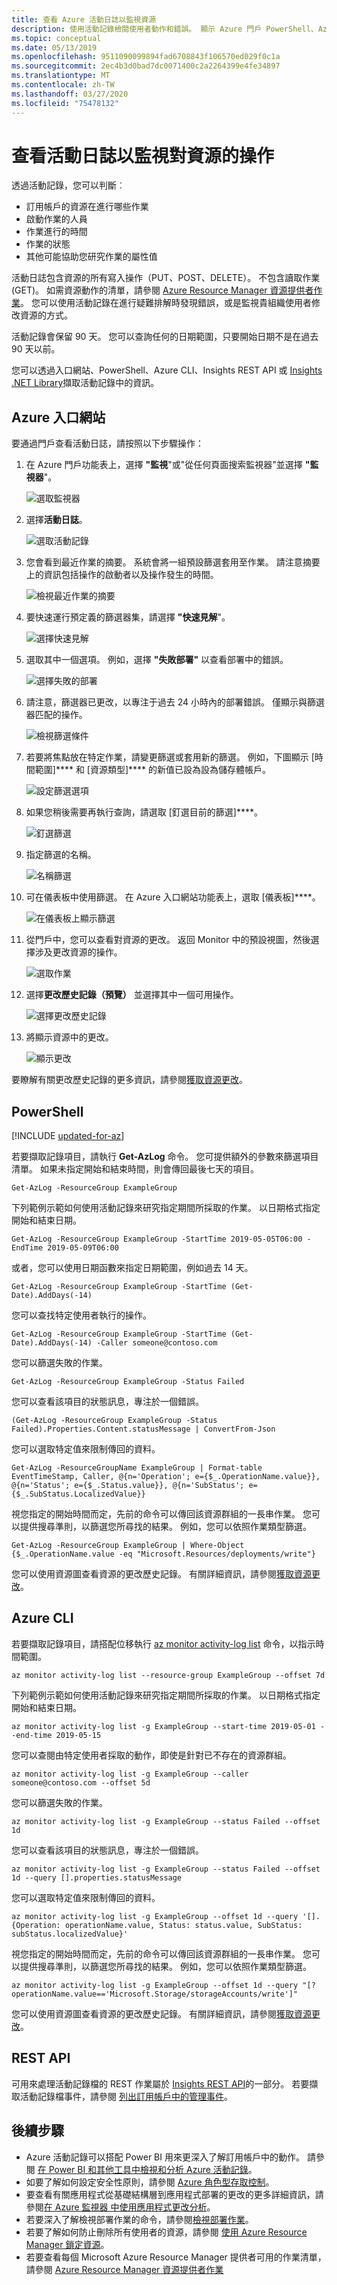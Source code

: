 ```yaml
---
title: 查看 Azure 活動日誌以監視資源
description: 使用活動記錄檢閱使用者動作和錯誤。 顯示 Azure 門戶 PowerShell、Azure CLI 和 REST。
ms.topic: conceptual
ms.date: 05/13/2019
ms.openlocfilehash: 9511090099894fad6708843f106570ed029f0c1a
ms.sourcegitcommit: 2ec4b3d0bad7dc0071400c2a2264399e4fe34897
ms.translationtype: MT
ms.contentlocale: zh-TW
ms.lasthandoff: 03/27/2020
ms.locfileid: "75478132"
---
```

# <a name="view-activity-logs-to-monitor-actions-on-resources"></a>查看活動日誌以監視對資源的操作

透過活動記錄，您可以判斷︰

* 訂用帳戶的資源在進行哪些作業
* 啟動作業的人員
* 作業進行的時間
* 作業的狀態
* 其他可能協助您研究作業的屬性值

活動日誌包含資源的所有寫入操作（PUT、POST、DELETE）。 不包含讀取作業 (GET)。 如需資源動作的清單，請參閱 [Azure Resource Manager 資源提供者作業](../../role-based-access-control/resource-provider-operations.md)。 您可以使用活動記錄在進行疑難排解時發現錯誤，或是監視貴組織使用者修改資源的方式。

活動記錄會保留 90 天。 您可以查詢任何的日期範圍，只要開始日期不是在過去 90 天以前。

您可以透過入口網站、PowerShell、Azure CLI、Insights REST API 或 [Insights .NET Library](https://www.nuget.org/packages/Microsoft.Azure.Insights/)擷取活動記錄中的資訊。

## <a name="azure-portal"></a>Azure 入口網站

要通過門戶查看活動日誌，請按照以下步驟操作：

1. 在 Azure 門戶功能表上，選擇 **"監視**"或"從任何頁面搜索監視器"並選擇 **"監視器**"。

    ![選取監視器](./media/view-activity-logs/select-monitor-from-menu.png)

1. 選擇**活動日誌**。

    ![選取活動記錄](./media/view-activity-logs/select-activity-log.png)

1. 您會看到最近作業的摘要。 系統會將一組預設篩選套用至作業。 請注意摘要上的資訊包括操作的啟動者以及操作發生的時間。

    ![檢視最近作業的摘要](./media/view-activity-logs/audit-summary.png)

1. 要快速運行預定義的篩選器集，請選擇 **"快速見解**"。

    ![選擇快速見解](./media/view-activity-logs/select-quick-insights.png)

1. 選取其中一個選項。 例如，選擇 **"失敗部署"** 以查看部署中的錯誤。

    ![選擇失敗的部署](./media/view-activity-logs/select-failed-deployments.png)

1. 請注意，篩選器已更改，以專注于過去 24 小時內的部署錯誤。 僅顯示與篩選器匹配的操作。

    ![檢視篩選條件](./media/view-activity-logs/view-filters.png)

1. 若要將焦點放在特定作業，請變更篩選或套用新的篩選。 例如，下圖顯示 [時間範圍]**** 和 [資源類型]**** 的新值已設為設為儲存體帳戶。

    ![設定篩選選項](./media/view-activity-logs/set-filter.png)

1. 如果您稍後需要再執行查詢，請選取 [釘選目前的篩選]****。

    ![釘選篩選](./media/view-activity-logs/pin-filters.png)

1. 指定篩選的名稱。

    ![名稱篩選](./media/view-activity-logs/name-filters.png)

1. 可在儀表板中使用篩選。 在 Azure 入口網站功能表上，選取 [儀表板]****。

    ![在儀表板上顯示篩選](./media/view-activity-logs/activity-log-on-dashboard.png)

1. 從門戶中，您可以查看對資源的更改。 返回 Monitor 中的預設視圖，然後選擇涉及更改資源的操作。

    ![選取作業](./media/view-activity-logs/select-operation.png)

1. 選擇**更改歷史記錄（預覽）** 並選擇其中一個可用操作。

    ![選擇更改歷史記錄](./media/view-activity-logs/select-change-history.png)

1. 將顯示資源中的更改。

    ![顯示更改](./media/view-activity-logs/show-changes.png)

要瞭解有關更改歷史記錄的更多資訊，請參閱[獲取資源更改](../../governance/resource-graph/how-to/get-resource-changes.md)。

## <a name="powershell"></a>PowerShell

[!INCLUDE [updated-for-az](../../../includes/updated-for-az.md)]

若要擷取記錄項目，請執行 **Get-AzLog** 命令。 您可提供額外的參數來篩選項目清單。 如果未指定開始和結束時間，則會傳回最後七天的項目。

```azurepowershell-interactive
Get-AzLog -ResourceGroup ExampleGroup
```

下列範例示範如何使用活動記錄來研究指定期間所採取的作業。 以日期格式指定開始和結束日期。

```azurepowershell-interactive
Get-AzLog -ResourceGroup ExampleGroup -StartTime 2019-05-05T06:00 -EndTime 2019-05-09T06:00
```

或者，您可以使用日期函數來指定日期範圍，例如過去 14 天。

```azurepowershell-interactive
Get-AzLog -ResourceGroup ExampleGroup -StartTime (Get-Date).AddDays(-14)
```

您可以查找特定使用者執行的操作。

```azurepowershell-interactive
Get-AzLog -ResourceGroup ExampleGroup -StartTime (Get-Date).AddDays(-14) -Caller someone@contoso.com
```

您可以篩選失敗的作業。

```azurepowershell-interactive
Get-AzLog -ResourceGroup ExampleGroup -Status Failed
```

您可以查看該項目的狀態訊息，專注於一個錯誤。

```azurepowershell-interactive
(Get-AzLog -ResourceGroup ExampleGroup -Status Failed).Properties.Content.statusMessage | ConvertFrom-Json
```

您可以選取特定值來限制傳回的資料。

```azurepowershell-interactive
Get-AzLog -ResourceGroupName ExampleGroup | Format-table EventTimeStamp, Caller, @{n='Operation'; e={$_.OperationName.value}}, @{n='Status'; e={$_.Status.value}}, @{n='SubStatus'; e={$_.SubStatus.LocalizedValue}}
```

視您指定的開始時間而定，先前的命令可以傳回該資源群組的一長串作業。 您可以提供搜尋準則，以篩選您所尋找的結果。 例如，您可以依照作業類型篩選。

```azurepowershell-interactive
Get-AzLog -ResourceGroup ExampleGroup | Where-Object {$_.OperationName.value -eq "Microsoft.Resources/deployments/write"}
```

您可以使用資源圖查看資源的更改歷史記錄。 有關詳細資訊，請參閱[獲取資源更改](../../governance/resource-graph/how-to/get-resource-changes.md)。

## <a name="azure-cli"></a>Azure CLI

若要擷取記錄項目，請搭配位移執行 [az monitor activity-log list](/cli/azure/monitor/activity-log#az-monitor-activity-log-list) 命令，以指示時間範圍。

```azurecli-interactive
az monitor activity-log list --resource-group ExampleGroup --offset 7d
```

下列範例示範如何使用活動記錄來研究指定期間所採取的作業。 以日期格式指定開始和結束日期。

```azurecli-interactive
az monitor activity-log list -g ExampleGroup --start-time 2019-05-01 --end-time 2019-05-15
```

您可以查閱由特定使用者採取的動作，即使是針對已不存在的資源群組。

```azurecli-interactive
az monitor activity-log list -g ExampleGroup --caller someone@contoso.com --offset 5d
```

您可以篩選失敗的作業。

```azurecli-interactive
az monitor activity-log list -g ExampleGroup --status Failed --offset 1d
```

您可以查看該項目的狀態訊息，專注於一個錯誤。

```azurecli-interactive
az monitor activity-log list -g ExampleGroup --status Failed --offset 1d --query [].properties.statusMessage
```

您可以選取特定值來限制傳回的資料。

```azurecli-interactive
az monitor activity-log list -g ExampleGroup --offset 1d --query '[].{Operation: operationName.value, Status: status.value, SubStatus: subStatus.localizedValue}'
```

視您指定的開始時間而定，先前的命令可以傳回該資源群組的一長串作業。 您可以提供搜尋準則，以篩選您所尋找的結果。 例如，您可以依照作業類型篩選。

```azurecli-interactive
az monitor activity-log list -g ExampleGroup --offset 1d --query "[?operationName.value=='Microsoft.Storage/storageAccounts/write']"
```

您可以使用資源圖查看資源的更改歷史記錄。 有關詳細資訊，請參閱[獲取資源更改](../../governance/resource-graph/how-to/get-resource-changes.md)。

## <a name="rest-api"></a>REST API

可用來處理活動記錄檔的 REST 作業屬於 [Insights REST API](/rest/api/monitor/)的一部分。 若要擷取活動記錄檔事件，請參閱 [列出訂用帳戶中的管理事件](/rest/api/monitor/activitylogs)。

## <a name="next-steps"></a>後續步驟

* Azure 活動記錄可以搭配 Power BI 用來更深入了解訂用帳戶中的動作。 請參閱 [在 Power BI 和其他工具中檢視和分析 Azure 活動記錄](https://azure.microsoft.com/blog/analyze-azure-audit-logs-in-powerbi-more/)。
* 如要了解如何設定安全性原則，請參閱 [Azure 角色型存取控制](../../role-based-access-control/role-assignments-portal.md)。
* 要查看有關應用程式從基礎結構層到應用程式部署的更改的更多詳細資訊，請參閱[在 Azure 監視器 中使用應用程式更改分析](../../azure-monitor/app/change-analysis.md)。
* 若要深入了解檢視部署作業的命令，請參閱[檢視部署作業](../templates/deployment-history.md)。
* 若要了解如何防止刪除所有使用者的資源，請參閱 [使用 Azure Resource Manager 鎖定資源](lock-resources.md)。
* 若要查看每個 Microsoft Azure Resource Manager 提供者可用的作業清單，請參閱 [Azure Resource Manager 資源提供者作業](../../role-based-access-control/resource-provider-operations.md)
